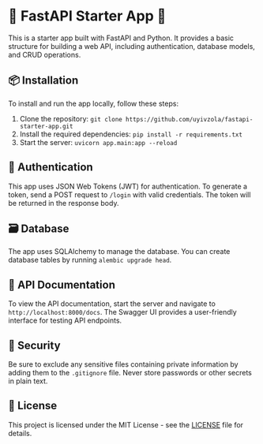 # 🚀 FastAPI Starter App 🐍

This is a starter app built with FastAPI and Python. It provides a basic structure for building a web API, including authentication, database models, and CRUD operations. 

## 📦 Installation

To install and run the app locally, follow these steps:

1. Clone the repository: `git clone https://github.com/uyivzola/fastapi-starter-app.git`
2. Install the required dependencies: `pip install -r requirements.txt`
3. Start the server: `uvicorn app.main:app --reload`

## 🔑 Authentication

This app uses JSON Web Tokens (JWT) for authentication. To generate a token, send a POST request to `/login` with valid credentials. The token will be returned in the response body.

## 🗃️ Database

The app uses SQLAlchemy to manage the database. You can create database tables by running `alembic upgrade head`.

## 📝 API Documentation

To view the API documentation, start the server and navigate to `http://localhost:8000/docs`. The Swagger UI provides a user-friendly interface for testing API endpoints.

## 🚨 Security

Be sure to exclude any sensitive files containing private information by adding them to the `.gitignore` file. Never store passwords or other secrets in plain text.

## 📝 License

This project is licensed under the MIT License - see the [LICENSE](LICENSE) file for details.

